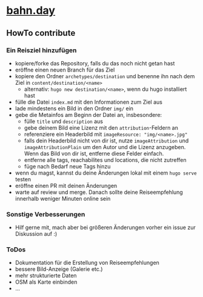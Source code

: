 # [bahn.day](https://bahn.day)

## HowTo contribute

### Ein Reisziel hinzufügen

- kopiere/forke das Repository, falls du das noch nicht getan hast
- eröffne einen neuen Branch für das Ziel
- kopiere den Ordner `archetypes/destination` und benenne ihn nach dem Ziel in `content/destination/<name>`
  - alternativ: `hugo new destination/<name>`, wenn du hugo installiert hast
- fülle die Datei `index.md` mit den Informationen zum Ziel aus
- lade mindestens ein Bild in den Ordner `img/` ein
- gebe die Metainfos am Beginn der Datei an, insbesondere:
  - fülle `title` und `description` aus
  - gebe deinem Bild eine Lizenz mit den `attribution`-Feldern an
  - referenziere ein Headerbild mit `imageResource: "img/<name>.jpg"`
  - falls dein Headerbild nicht von dir ist, nutze `imageAttribution` und `imageAttributionPlain` um den Autor und die Lizenz anzugeben.
Wenn das Bild von dir ist, entferne diese Felder einfach.
  - entferne alle tags, reachabilites und locations, die nicht zutreffen
  - füge nach Bedarf neue Tags hinzu
- wenn du magst, kannst du deine Änderungen lokal mit einem `hugo serve` testen
- eröffne einen PR mit deinen Änderungen
- warte auf review und merge. Danach sollte deine Reiseempfehlung innerhalb weniger Minuten online sein

### Sonstige Verbesserungen

- Hilf gerne mit, mach aber bei größeren Änderungen vorher ein issue zur Diskussion auf :)

### ToDos

- Dokumentation für die Erstellung von Reiseempfehlungen
- bessere Bild-Anzeige (Galerie etc.)
- mehr strukturierte Daten
- OSM als Karte einbinden
- ...
